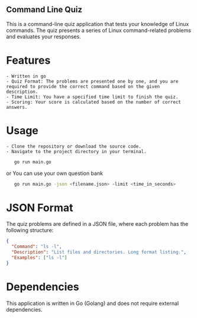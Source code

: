 ## Command Line Quiz 
This is a command-line quiz application that tests your knowledge of Linux commands. The quiz presents a series of Linux command-related problems and evaluates your responses.


# Features
    - Written in go
    - Quiz Format: The problems are presented one by one, and you are required to provide the correct command based on the given description.
    - Time Limit: You have a specified time limit to finish the quiz.
    - Scoring: Your score is calculated based on the number of correct answers.

# Usage
    - Clone the repository or download the source code.
    - Navigate to the project directory in your terminal.
    
```bash
   go run main.go 
```

   or You can use your own question bank

```bash
   go run main.go -json <filename.json> -limit <time_in_seconds>
```

# JSON Format
The quiz problems are defined in a JSON file, where each problem has the following structure:
```json
{
  "Command": "ls -l",
  "Description": "List files and directories. Long format listing.",
  "Examples": ["ls -l"]
}
```

# Dependencies
This application is written in Go (Golang) and does not require external dependencies.